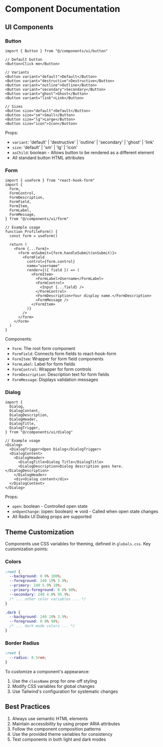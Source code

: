 # Component Documentation

## UI Components

### Button
```tsx
import { Button } from "@/components/ui/button"

// Default button
<Button>Click me</Button>

// Variants
<Button variant="default">Default</Button>
<Button variant="destructive">Destructive</Button>
<Button variant="outline">Outline</Button>
<Button variant="secondary">Secondary</Button>
<Button variant="ghost">Ghost</Button>
<Button variant="link">Link</Button>

// Sizes
<Button size="default">Default</Button>
<Button size="sm">Small</Button>
<Button size="lg">Large</Button>
<Button size="icon">Icon</Button>
```

Props:
- `variant`: 'default' | 'destructive' | 'outline' | 'secondary' | 'ghost' | 'link'
- `size`: 'default' | 'sm' | 'lg' | 'icon'
- `asChild`: boolean - Allows button to be rendered as a different element
- All standard button HTML attributes

### Form
```tsx
import { useForm } from "react-hook-form"
import {
  Form,
  FormControl,
  FormDescription,
  FormField,
  FormItem,
  FormLabel,
  FormMessage,
} from "@/components/ui/form"

// Example usage
function ProfileForm() {
  const form = useForm()
  
  return (
    <Form {...form}>
      <form onSubmit={form.handleSubmit(onSubmit)}>
        <FormField
          control={form.control}
          name="username"
          render={({ field }) => (
            <FormItem>
              <FormLabel>Username</FormLabel>
              <FormControl>
                <Input {...field} />
              </FormControl>
              <FormDescription>Your display name.</FormDescription>
              <FormMessage />
            </FormItem>
          )}
        />
      </form>
    </Form>
  )
}
```

Components:
- `Form`: The root form component
- `FormField`: Connects form fields to react-hook-form
- `FormItem`: Wrapper for form field components
- `FormLabel`: Label for form fields
- `FormControl`: Wrapper for form controls
- `FormDescription`: Description text for form fields
- `FormMessage`: Displays validation messages

### Dialog
```tsx
import {
  Dialog,
  DialogContent,
  DialogDescription,
  DialogHeader,
  DialogTitle,
  DialogTrigger,
} from "@/components/ui/dialog"

// Example usage
<Dialog>
  <DialogTrigger>Open Dialog</DialogTrigger>
  <DialogContent>
    <DialogHeader>
      <DialogTitle>Dialog Title</DialogTitle>
      <DialogDescription>Dialog description goes here.</DialogDescription>
    </DialogHeader>
    <div>Dialog content</div>
  </DialogContent>
</Dialog>
```

Props:
- `open`: boolean - Controlled open state
- `onOpenChange`: (open: boolean) => void - Called when open state changes
- All Radix UI Dialog props are supported

## Theme Customization

Components use CSS variables for theming, defined in `globals.css`. Key customization points:

### Colors
```css
:root {
  --background: 0 0% 100%;
  --foreground: 240 10% 3.9%;
  --primary: 240 5.9% 10%;
  --primary-foreground: 0 0% 98%;
  --secondary: 240 4.8% 95.9%;
  /* ... other color variables ... */
}

.dark {
  --background: 240 10% 3.9%;
  --foreground: 0 0% 98%;
  /* ... dark mode colors ... */
}
```

### Border Radius
```css
:root {
  --radius: 0.5rem;
}
```

To customize a component's appearance:
1. Use the `className` prop for one-off styling
2. Modify CSS variables for global changes
3. Use Tailwind's configuration for systematic changes

## Best Practices

1. Always use semantic HTML elements
2. Maintain accessibility by using proper ARIA attributes
3. Follow the component composition patterns
4. Use the provided theme variables for consistency
5. Test components in both light and dark modes 